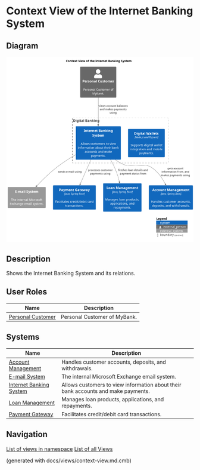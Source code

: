 # Context View of the Internet Banking System

## Diagram
![Context View of the Internet Banking System](../../../mybank/digital-banking/internet-banking-system/context-view.png)

## Description
Shows the Internet Banking System and its relations.
## User Roles
| Name | Description |
|---|---|
| [Personal Customer](../../../mybank/personal-customer.md) | Personal Customer of MyBank. |
## Systems
| Name | Description |
|---|---|
| [Account Management](../../../mybank/core-banking/account-management-system.md) | Handles customer accounts, deposits, and withdrawals. |
| [E-mail System](../../../mybank/email-system.md) | The internal Microsoft Exchange email system. |
| [Internet Banking System](../../../mybank/digital-banking/internet-banking-system/internet-banking-system.md) | Allows customers to view information about their bank accounts and make payments. |
| [Loan Management](../../../mybank/core-banking/loan-management-system.md) | Manages loan products, applications, and repayments. |
| [Payment Gateway](../../../mybank/payment/payment-gateway-system.md) | Facilitates credit/debit card transactions. |


## Navigation
[List of views in namespace](./views-in-namespace.md)
[List of all Views](../../../views.md)

(generated with docs/views/context-view.md.cmb)
